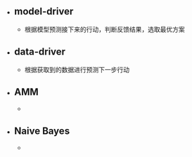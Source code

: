 - ## model-driver
	- 根据模型预测接下来的行动，判断反馈结果，选取最优方案
- ## data-driver
	- 根据获取到的数据进行预测下一步行动
- ## AMM
	- 

- ##  Naive Bayes
	- 
<!--stackedit_data:
eyJoaXN0b3J5IjpbOTc2NjMyMzA5LC0xMjIxNjQ5MTQwLDM5MD
QwMTQ3MSwtOTQ0MzExMjY5XX0=
-->